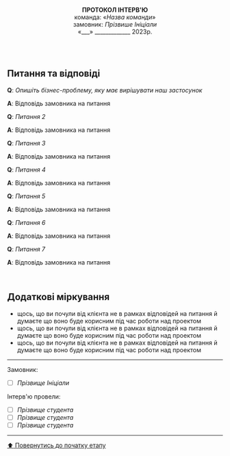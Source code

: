 <p align="center"><strong>ПРОТОКОЛ ІНТЕРВ'Ю</strong><br>
команда: «<em>Назва команди</em>»<br>
замовник:  <em>Прізвише Ініціали</em><br>
«___» _____________ 2023р.</p><br><br>

## Питання та відповіді

**Q**: *Опишіть бізнес-проблему, яку має вирішувати наш застосунок*

**A**: Відповідь замовника на питання 

**Q**: *Питання 2*

**A**: Відповідь замовника на питання 

**Q**: *Питання 3*

**A**: Відповідь замовника на питання 

**Q**: *Питання 4*

**A**: Відповідь замовника на питання 

**Q**: *Питання 5*

**A**: Відповідь замовника на питання 

**Q**: *Питання 6*

**A**: Відповідь замовника на питання 

**Q**: *Питання 7*

**A**: Відповідь замовника на питання 

<br>

## Додаткові міркування
* щось, що ви почули від клієнта не в рамках відповідей на питання й думаєте що воно буде корисним під час роботи над проектом
* щось, що ви почули від клієнта не в рамках відповідей на питання й думаєте що воно буде корисним під час роботи над проектом
* щось, що ви почули від клієнта не в рамках відповідей на питання й думаєте що воно буде корисним під час роботи над проектом

---
Замовник: 		
- [ ] *Прізвище Ініціали*

Інтерв'ю провели:			

- [ ] *Прізвище студента*
- [ ] *Прізвище студента*
- [ ] *Прізвище студента*

---
[:arrow_up: Повернутись до початку етапу](/docs/1.Envisioning/README.md)
